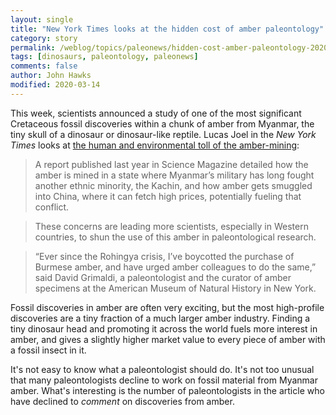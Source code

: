 ```yaml
---
layout: single
title: "New York Times looks at the hidden cost of amber paleontology"
category: story
permalink: /weblog/topics/paleonews/hidden-cost-amber-paleontology-2020.html
tags: [dinosaurs, paleontology, paleonews]
comments: false
author: John Hawks
modified: 2020-03-14
---
```


This week, scientists announced a study of one of the most significant Cretaceous fossil discoveries within a chunk of amber from Myanmar, the tiny skull of a dinosaur or dinosaur-like reptile. Lucas Joel in the <em>New York Times</em> looks at <a href="https://www.nytimes.com/2020/03/11/science/amber-myanmar-paleontologists.html">the human and environmental toll of the amber-mining</a>:

<blockquote>A report published last year in Science Magazine detailed how the amber is mined in a state where Myanmar’s military has long fought another ethnic minority, the Kachin, and how amber gets smuggled into China, where it can fetch high prices, potentially fueling that conflict.</blockquote>

<blockquote>These concerns are leading more scientists, especially in Western countries, to shun the use of this amber in paleontological research.</blockquote>

<blockquote>“Ever since the Rohingya crisis, I’ve boycotted the purchase of Burmese amber, and have urged amber colleagues to do the same,” said David Grimaldi, a paleontologist and the curator of amber specimens at the American Museum of Natural History in New York.</blockquote>

Fossil discoveries in amber are often very exciting, but the most high-profile discoveries are a tiny fraction of a much larger amber industry. Finding a tiny dinosaur head and promoting it across the world fuels more interest in amber, and gives a slightly higher market value to every piece of amber with a fossil insect in it.

It's not easy to know what a paleontologist should do. It's not too unusual that many paleontologists decline to work on fossil material from Myanmar amber. What's interesting is the number of paleontologists in the article who have declined to <em>comment</em> on discoveries from amber.
